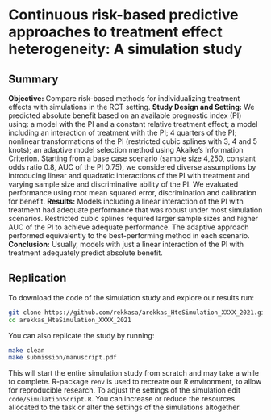 # Continuous risk-based predictive approaches to treatment effect heterogeneity: A simulation study

## Summary
**Objective:** Compare risk-based methods for individualizing treatment effects
with simulations in the RCT setting. **Study Design and Setting:** We predicted
absolute benefit based on an available prognostic index (PI) using: a model with
the PI and a constant relative treatment effect; a model including an
interaction of treatment with the PI; 4 quarters of the PI; nonlinear
transformations of the PI (restricted cubic splines with 3, 4 and 5 knots); an
adaptive model selection method using Akaike’s Information Criterion. Starting
from a base case scenario (sample size 4,250, constant odds ratio 0.8, AUC of
the PI 0.75), we considered diverse assumptions by introducing linear and
quadratic interactions of the PI with treatment and varying sample size and
discriminative ability of the PI. We evaluated performance using root mean
squared error, discrimination and calibration for benefit. **Results:** Models
including a linear interaction of the PI with treatment had adequate performance
that was robust under most simulation scenarios. Restricted cubic splines
required larger sample sizes and higher AUC of the PI to achieve adequate
performance. The adaptive approach performed equivalently to the best-performing
method in each scenario. **Conclusion:** Usually, models with just a linear
interaction of the PI with treatment adequately predict absolute benefit.

## Replication

To download the code of the simulation study and explore our results run:
```bash
git clone https://github.com/rekkasa/arekkas_HteSimulation_XXXX_2021.git
cd arekkas_HteSimulation_XXXX_2021
```

You can also replicate the study by running:
```bash
make clean
make submission/manuscript.pdf
```
This will start the entire simulation study from scratch and may take a while to complete.
R-package `renv` is used to recreate our R environment, to allow for reproducible research.
To adjust the settings of the simulation edit `code/SimulationScript.R`. You can increase 
or reduce the resources allocated to the task or alter the settings of the simulations
altogether.

